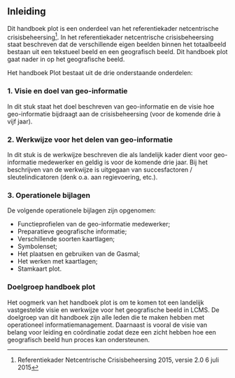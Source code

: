## Inleiding

Dit handboek plot is een onderdeel van het referentiekader netcentrische crisisbeheersing[^1].
In het referentiekader netcentrische crisisbeheersing staat beschreven dat de verschillende
eigen beelden binnen het totaalbeeld bestaan uit een tekstueel beeld en een geografisch
beeld. Dit handboek plot gaat nader in op het geografische beeld.

Het handboek Plot bestaat uit de drie onderstaande onderdelen:

### 1. Visie en doel van geo-informatie

In dit stuk staat het doel beschreven van geo-informatie en de visie hoe geo-informatie
bijdraagt aan de crisisbeheersing (voor de komende drie à vijf jaar).

### 2. Werkwijze voor het delen van geo-informatie
In dit stuk is de werkwijze beschreven die als landelijk kader dient voor geo-informatie
medewerker en geldig is voor de komende drie jaar. Bij het beschrijven van de werkwijze is
uitgegaan van succesfactoren / sleutelindicatoren (denk o.a. aan regievoering, etc.).

### 3. Operationele bijlagen

De volgende operationele bijlagen zijn opgenomen:
- Functieprofielen van de geo-informatie medewerker;
- Preparatieve geografische informatie;
- Verschillende soorten kaartlagen;
- Symbolenset;
- Het plaatsen en gebruiken van de Gasmal;
- Het werken met kaartlagen;
- Stamkaart plot.

### Doelgroep handboek plot

Het oogmerk van het handboek plot is om te komen tot een landelijk vastgestelde visie en
werkwijze voor het geografische beeld in LCMS. De doelgroep van dit handboek zijn alle
leden die te maken hebben met operationeel informatiemanagement. Daarnaast is vooral de
visie van belang voor leiding en coördinatie zodat deze een zicht hebben hoe een
geografisch beeld hun proces kan ondersteunen.

[^1]: Referentiekader Netcentrische Crisisbeheersing 2015, versie 2.0 6 juli 2015
